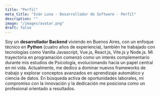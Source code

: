 ```yaml
---
title: "Perfil"
meta_title: "Iván Luna - Desarrollador de Software - Perfil"
description: ""
image: "/images/avatar.png"
draft: false
---
```

 
Soy un **desarrollador Backend** viviendo en Buenos Aires, con un enfoque técnico en **Python** (cuatro años de experiencia), también he trabajado con tecnologías como Vanilla Javascript, Vue.js, React.js, Vite.js y Node.js. Mi trayectoria en programación comenzó como un interés complementario durante mis estudios de Psicología, evolucionando hacia un papel central en mi vida. Actualmente, me dedico a dominar nuevos frameworks de trabajo y explorar conceptos avanzados en aprendizaje automático y ciencia de datos. En búsqueda activa de oportunidades laborales, mi compromiso con la innovación y la dedicación me posiciona como un profesional orientado a resultados. 
